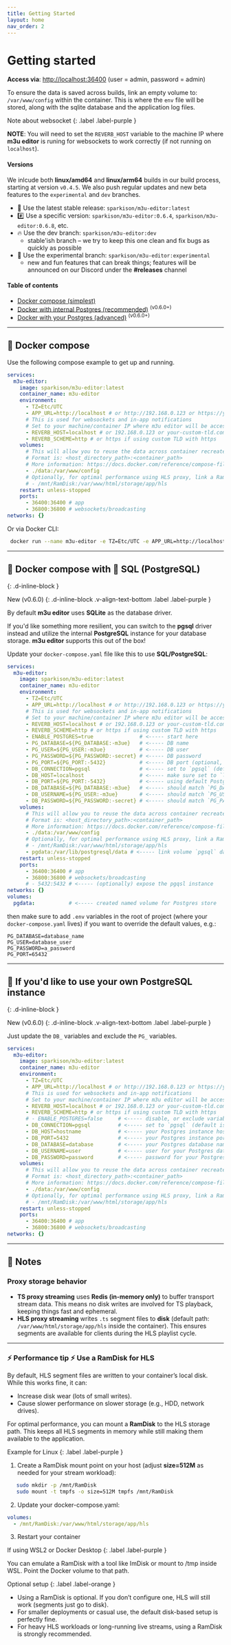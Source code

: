 ```yaml
---
title: Getting Started
layout: home
nav_order: 2
---
```


# Getting started

**Access via**: [http://localhost:36400](http://localhost:36400) (user = admin, password = admin)

To ensure the data is saved across builds, link an empty volume to: `/var/www/config` within the container. This is where the `env` file will be stored, along with the sqlite database and the application log files.

Note about websocket
{: .label .label-purple }

**NOTE**: You will need to set the `REVERB_HOST` variable to the machine IP where **m3u editor** is runing for websockets to work correctly (if not running on `localhost`). 

#### Versions

We inlcude both **linux/amd64** and **linux/arm64** builds in our build process, starting at version `v0.4.5`. We also push regular updates and new beta features to the `experimental` and `dev` branches.

- 💪 Use the latest stable release: `sparkison/m3u-editor:latest`
- #️⃣ Use a specific version: `sparkison/m3u-editor:0.6.4`, `sparkison/m3u-editor:0.6.8`, etc.
- 🔥 Use the dev branch: `sparkison/m3u-editor:dev`
  - stable'ish branch – we try to keep this one clean and fix bugs as quickly as possible
- 🧪 Use the experimental branch: `sparkison/m3u-editor:experimental`
  - new and fun features that can break things; features will be announced on our Discord under the **#releases** channel

#### Table of contents

- [Docker compose (simplest)](#-docker-compose)
- [Docker with internal Postgres (recommended)](#-docker-compose-with--sql-postgresql) <sup>(v0.6.0+)</sup>
- [Docker with your Postgres (advanced)](#-if-youd-like-to-use-your-own-postgresql-instance) <sup>(v0.6.0+)</sup>

---

## 🐳 Docker compose

Use the following compose example to get up and running.

```yaml
services:
  m3u-editor:
    image: sparkison/m3u-editor:latest
    container_name: m3u-editor
    environment:
      - TZ=Etc/UTC
      - APP_URL=http://localhost # or http://192.168.0.123 or https://your-custom-tld.com
      # This is used for websockets and in-app notifications
      # Set to your machine/container IP where m3u editor will be accessed, if not localhost
      - REVERB_HOST=localhost # or 192.168.0.123 or your-custom-tld.com
      - REVERB_SCHEME=http # or https if using custom TLD with https
    volumes:
      # This will allow you to reuse the data across container recreates
      # Format is: <host_directory_path>:<container_path>
      # More information: https://docs.docker.com/reference/compose-file/volumes/
      - ./data:/var/www/config
      # Optionally, for optimal performance using HLS proxy, link a Ram Disk to the HLS file location used for transoding
      # - /mnt/RamDisk:/var/www/html/storage/app/hls
    restart: unless-stopped
    ports:
      - 36400:36400 # app
      - 36800:36800 # websockets/broadcasting
networks: {}
```

Or via Docker CLI:

```bash
 docker run --name m3u-editor -e TZ=Etc/UTC -e APP_URL=http://localhost -e REVERB_HOST=localhost -e REVERB_SCHEME=http -v ./data:/var/www/config --restart unless-stopped -p 36400:36400 -p 36800:36800 sparkison/m3u-editor:latest 
```

---

## 🐳 Docker compose with 🐘 SQL (PostgreSQL)
{: .d-inline-block }

New (v0.6.0)
{: .d-inline-block .v-align-text-bottom .label .label-purple }

By default **m3u editor** uses **SQLite** as the database driver. 

If you'd like something more resilient, you can switch to the **pgsql** driver instead and utilize the internal **PostgreSQL** instance for your database storage. **m3u editor** supports this out of the box!

Update your `docker-compose.yaml` file like this to use **SQL/PostgreSQL**:

```yaml
services:
  m3u-editor:
    image: sparkison/m3u-editor:latest
    container_name: m3u-editor
    environment:
      - TZ=Etc/UTC
      - APP_URL=http://localhost # or http://192.168.0.123 or https://your-custom-tld.com
      # This is used for websockets and in-app notifications
      # Set to your machine/container IP where m3u editor will be accessed, if not localhost
      - REVERB_HOST=localhost # or 192.168.0.123 or your-custom-tld.com
      - REVERB_SCHEME=http # or https if using custom TLD with https
      - ENABLE_POSTGRES=true               # <----- start here
      - PG_DATABASE=${PG_DATABASE:-m3ue}   # <----- DB name
      - PG_USER=${PG_USER:-m3ue}           # <----- DB user
      - PG_PASSWORD=${PG_PASSWORD:-secret} # <----- DB password
      - PG_PORT=${PG_PORT:-5432}           # <----- DB port (optional, defaults to 5432)
      - DB_CONNECTION=pgsql                # <----- set to `pgsql` (default is `sqlite`)
      - DB_HOST=localhost                  # <----- make sure set to `localhost`
      - DB_PORT=${PG_PORT:-5432}           # <----- using default Postgres port
      - DB_DATABASE=${PG_DATABASE:-m3ue}   # <----- should match `PG_DATABASE`
      - DB_USERNAME=${PG_USER:-m3ue}       # <----- should match `PG_USER`
      - DB_PASSWORD=${PG_PASSWORD:-secret} # <----- should match `PG_PASSWORD`
    volumes:
      # This will allow you to reuse the data across container recreates
      # Format is: <host_directory_path>:<container_path>
      # More information: https://docs.docker.com/reference/compose-file/volumes/
      - ./data:/var/www/config
      # Optionally, for optimal performance using HLS proxy, link a Ram Disk to the HLS file location used for transoding
      # - /mnt/RamDisk:/var/www/html/storage/app/hls
      - pgdata:/var/lib/postgresql/data # <----- link volume `pgsql` data to retain data
    restart: unless-stopped
    ports:
      - 36400:36400 # app
      - 36800:36800 # websockets/broadcasting
      # - 5432:5432 # <----- (optionally) expose the pgqsl instance
networks: {}
volumes:
  pgdata:           # <----- created named volume for Postgres store
```

then make sure to add `.env` variables in the root of project (where your `docker-compose.yaml` lives) if you want to override the default values, e.g.:

```
PG_DATABASE=database_name
PG_USER=database_user
PG_PASSWORD=a_password
PG_PORT=65432
```

---

## 🔧 If you'd like to use your own PostgreSQL instance
{: .d-inline-block }

New (v0.6.0)
{: .d-inline-block .v-align-text-bottom .label .label-purple }

Just update the `DB_` variables and exclude the `PG_` variables.

```yaml
services:
  m3u-editor:
    image: sparkison/m3u-editor:latest
    container_name: m3u-editor
    environment:
      - TZ=Etc/UTC
      - APP_URL=http://localhost # or http://192.168.0.123 or https://your-custom-tld.com
      # This is used for websockets and in-app notifications
      # Set to your machine/container IP where m3u editor will be accessed, if not localhost
      - REVERB_HOST=localhost # or 192.168.0.123 or your-custom-tld.com
      - REVERB_SCHEME=http # or https if using custom TLD with https
      # - ENABLE_POSTGRES=false     # <----- disable, or exclude variable, either works
      - DB_CONNECTION=pgsql         # <----- set to `pgsql` (default is `sqlite`)
      - DB_HOST=hostname            # <----- your Postgres instance hostname (localhost, 192.168.0.456, etc.)
      - DB_PORT=5432                # <----- your Postgres instance port
      - DB_DATABASE=database        # <----- your Postgres database name
      - DB_USERNAME=user            # <----- user for your Postgres database
      - DB_PASSWORD=password        # <----- password for your Postgres database
    volumes:
      # This will allow you to reuse the data across container recreates
      # Format is: <host_directory_path>:<container_path>
      # More information: https://docs.docker.com/reference/compose-file/volumes/
      - ./data:/var/www/config
      # Optionally, for optimal performance using HLS proxy, link a Ram Disk to the HLS file location used for transoding
      # - /mnt/RamDisk:/var/www/html/storage/app/hls
    restart: unless-stopped
    ports:
      - 36400:36400 # app
      - 36800:36800 # websockets/broadcasting
networks: {}
```

---

## 📕 Notes

### Proxy storage behavior

- **TS proxy streaming** uses **Redis (in-memory only)** to buffer transport stream data. This means no disk writes are involved for TS playback, keeping things fast and ephemeral.  
- **HLS proxy streaming** writes `.ts` segment files to **disk** (default path: `/var/www/html/storage/app/hls` inside the container). This ensures segments are available for clients during the HLS playlist cycle.

---

### ⚡️ Performance tip ⚡️ Use a RamDisk for HLS

By default, HLS segment files are written to your container’s local disk. While this works fine, it can:  
- Increase disk wear (lots of small writes).  
- Cause slower performance on slower storage (e.g., HDD, network drives).  

For optimal performance, you can mount a **RamDisk** to the HLS storage path. This keeps all HLS segments in memory while still making them available to the application.

Example for Linux
{: .label .label-purple }

1. Create a RamDisk mount point on your host (adjust **size=512M** as needed for your stream workload):
```bash
   sudo mkdir -p /mnt/RamDisk
   sudo mount -t tmpfs -o size=512M tmpfs /mnt/RamDisk
```
2. Update your docker-compose.yaml:
```yaml
volumes:
  - /mnt/RamDisk:/var/www/html/storage/app/hls
```
3. Restart your container

If using WSL2 or Docker Desktop
{: .label .label-purple }

You can emulate a RamDisk with a tool like ImDisk or mount to /tmp inside WSL. Point the Docker volume to that path.

Optional setup
{: .label .label-orange }

- Using a RamDisk is optional. If you don’t configure one, HLS will still work (segments just go to disk).
- For smaller deployments or casual use, the default disk-based setup is perfectly fine.
- For heavy HLS workloads or long-running live streams, using a RamDisk is strongly recommended.